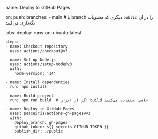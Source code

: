 name: Deploy to GitHub Pages

on:
  push:
    branches:
      - main  # یا branch دیگری که محتویات `public` را در آن نگه‌داری می‌کنید

jobs:
  deploy:
    runs-on: ubuntu-latest

    steps:
    - name: Checkout repository
      uses: actions/checkout@v3

    - name: Set up Node.js
      uses: actions/setup-node@v3
      with:
        node-version: '14'

    - name: Install dependencies
      run: npm install

    - name: Build project
      run: npm run build  # اگر از ابزار build خاصی استفاده می‌کنید

    - name: Deploy to GitHub Pages
      uses: peaceiris/actions-gh-pages@v3
      with:
        deploy_branch: gh-pages
        github_token: ${{ secrets.GITHUB_TOKEN }}
        publish_dir: ./public
